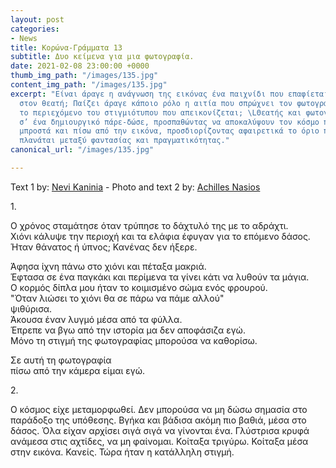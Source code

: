 ```yaml
---
layout: post
categories:
- News
title: Κορώνα-Γράμματα 13
subtitle: Δυο κείμενα για μια φωτογραφία.
date: 2021-02-08 23:00:00 +0000
thumb_img_path: "/images/135.jpg"
content_img_path: "/images/135.jpg"
excerpt: "Είναι άραγε η ανάγνωση της εικόνας ένα παιχνίδι που επαφίεται αποκλειστικά
  στον θεατή; Παίζει άραγε κάποιο ρόλο η αιτία που σπρώχνει τον φωτογράφο να επιλέξει
  το περιεχόμενο του στιγμιότυπου που απεικονίζεται; \LΘεατής και φωτογράφος συνευρίσκονται
  σ’ ένα δημιουργικό πάρε-δώσε, προσπαθώντας να αποκαλύψουν τον κόσμο που υπάρχει
  μπροστά και πίσω από την εικόνα, προσδιορίζοντας αφαιρετικά το όριο που μπορεί να
  πλανάται μεταξύ φαντασίας και πραγματικότητας."
canonical_url: "/images/135.jpg"

---
```

Text 1 by: <a href="https://www.facebook.com/nevi.kaninia" target="blank">Nevi Kaninia</a> - Photo and text 2 by: <a href="https://anikon.org/" target="blank">Achilles Nasios</a>

1\.

Ο χρόνος σταμάτησε όταν τρύπησε το δάχτυλό της με το αδράχτι.  
Χιόνι κάλυψε την περιοχή και τα ελάφια έφυγαν για το επόμενο δάσος.  
Ήταν θάνατος ή ύπνος; Κανένας δεν ήξερε.

Άφησα ίχνη πάνω στο χιόνι και πέταξα μακριά.  
Έφτασα σε ένα παγκάκι και περίμενα τα γίνει κάτι να λυθούν τα μάγια.  
Ο κορμός δίπλα μου ήταν το κοιμισμένο σώμα ενός φρουρού.  
 "Όταν λιώσει το χιόνι θα σε πάρω να πάμε αλλού"  
ψιθύρισα.  
Άκουσα έναν λυγμό μέσα από τα φύλλα.  
Έπρεπε να βγω από την ιστορία μα δεν αποφάσιζα εγώ.  
Μόνο τη στιγμή της φωτογραφίας μπορούσα να καθορίσω.

Σε αυτή τη φωτογραφία  
πίσω από την κάμερα είμαι εγώ.

2\.

Ο κόσμος είχε μεταμορφωθεί. Δεν μπορούσα να μη δώσω σημασία στο παράδοξο της υπόθεσης. Βγήκα και βάδισα ακόμη πιο βαθιά, μέσα στο δάσος. Όλα είχαν αρχίσει σιγά σιγά να γίνονται ένα. Γλύστρισα κρυφά ανάμεσα στις αχτίδες, να μη φαίνομαι. Κοίταξα τριγύρω. Κοίταξα μέσα στην εικόνα. Κανείς. Τώρα ήταν η κατάλληλη στιγμή.